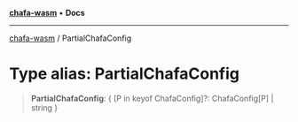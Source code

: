 [**chafa-wasm**](../README.md) • **Docs**

***

[chafa-wasm](../README.md) / PartialChafaConfig

# Type alias: PartialChafaConfig

> **PartialChafaConfig**: \{ \[P in keyof ChafaConfig\]?: ChafaConfig\[P\] \| string \}
